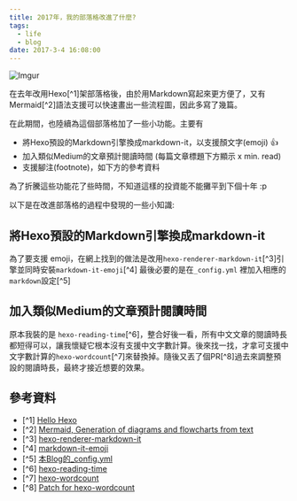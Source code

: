 ```yaml
---
title: 2017年，我的部落格改進了什麼?
tags:
  - life
  - blog
date: 2017-3-4 16:08:00
---
```


![Imgur](http://i.imgur.com/emcfRPZ.png)

在去年改用Hexo[^1]架部落格後，由於用Markdown寫起來更方便了，又有Mermaid[^2]語法支援可以快速畫出一些流程圖，因此多寫了幾篇。

在此期間，也陸續為這個部落格加了一些小功能。主要有
* 將Hexo預設的Markdown引擎換成markdown-it，以支援顏文字(emoji) 👍
* 加入類似Medium的文章預計閱讀時間 (每篇文章標題下方顯示 x min. read)
* 支援腳注(footnote)，如下方的參考資料

為了折騰這些功能花了些時間，不知道這樣的投資能不能攤平到下個十年 :p

以下是在改進部落格的過程中發現的一些小知識:

## 將Hexo預設的Markdown引擎換成markdown-it
為了要支援 emoji，在網上找到的做法是改用`hexo-renderer-markdown-it`[^3]引擎並同時安裝`markdown-it-emoji`[^4]
最後必要的是在`_config.yml` 裡加入相應的`markdown`設定[^5]

## 加入類似Medium的文章預計閱讀時間

原本我裝的是 `hexo-reading-time`[^6]，整合好後一看，所有中文文章的閱讀時長都短得可以，讓我懷疑它根本沒有支援中文字數計算。後來找一找，才拿可支援中文字數計算的`hexo-wordcount`[^7]來替換掉。隨後又丟了個PR[^8]過去來調整預設的閱讀時長，最終才接近想要的效果。

## 參考資料

* [^1] [Hello Hexo](hello-world)
* [^2] [Mermaid, Generation of diagrams and flowcharts from text](https://knsv.github.io/mermaid/)
* [^3] [hexo-renderer-markdown-it](https://github.com/celsomiranda/hexo-renderer-markdown-it)
* [^4] [markdown-it-emoji](https://github.com/markdown-it/markdown-it-emoji)
* [^5] [本Blog的_config.yml](https://github.com/gasolin/blog/blob/master/_config.yml#L100)
* [^6] [hexo-reading-time](https://github.com/ierhyna/hexo-reading-time/)
* [^7] [hexo-wordcount](https://github.com/willin/hexo-wordcount)
* [^8] [Patch for hexo-wordcount](https://github.com/willin/hexo-wordcount/issues/3)
